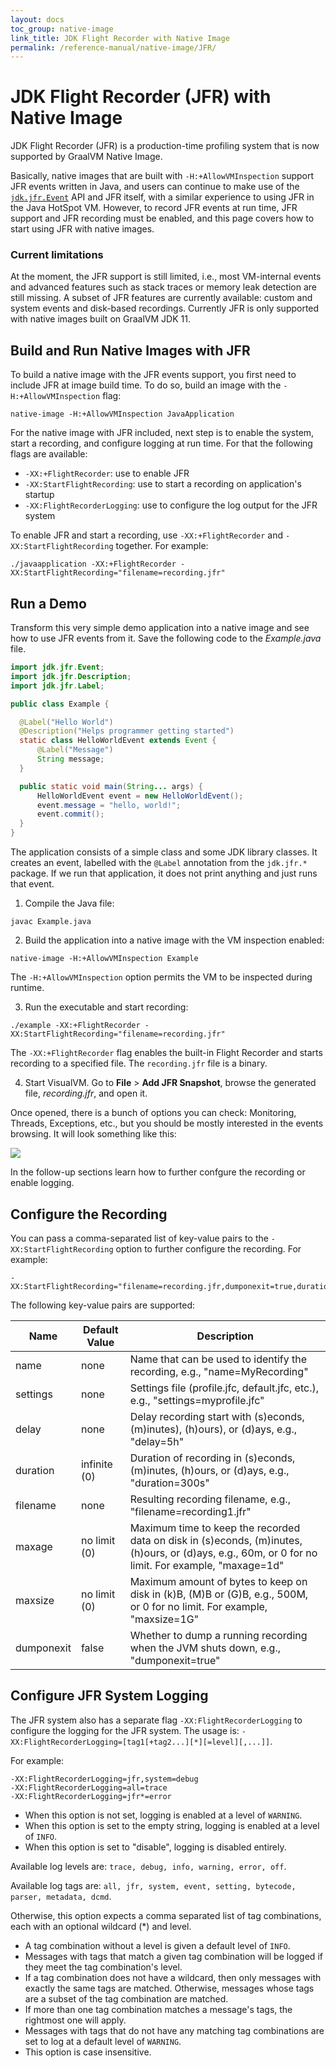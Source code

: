 ```yaml
---
layout: docs
toc_group: native-image
link_title: JDK Flight Recorder with Native Image
permalink: /reference-manual/native-image/JFR/
---
```


# JDK Flight Recorder (JFR) with Native Image

JDK Flight Recorder (JFR) is a production-time profiling system that is now supported by GraalVM Native Image.

Basically, native images that are built with `-H:+AllowVMInspection` support JFR events written in Java, and users can continue to make use of the  [`jdk.jfr.Event`](https://docs.oracle.com/en/java/javase/11/docs/api/jdk.jfr/jdk/jfr/Event.html) API and JFR itself, with a similar experience to using JFR in the Java HotSpot VM.
However, to record JFR events at run time, JFR support and JFR recording must be enabled, and this page covers how to start using JFR with native images.

### Current limitations

At the moment, the JFR support is still limited, i.e., most VM-internal events and advanced features such as stack traces or memory leak detection are still missing.
A subset of JFR features are currently available: custom and system events and disk-based recordings.
Currently JFR is only supported with native images built on GraalVM JDK 11.

## Build and Run Native Images with JFR

To build a native image with the JFR events support, you first need to include JFR at image build time.
To do so, build an image with the `-H:+AllowVMInspection` flag:
```shell
native-image -H:+AllowVMInspection JavaApplication
```

For the native image with JFR included, next step is to enable the system, start a recording, and configure logging at run time.
For that the following flags are available:

* `-XX:+FlightRecorder`: use to enable JFR
* `-XX:StartFlightRecording`: use to start a recording on application's startup
* `-XX:FlightRecorderLogging`: use to configure the log output for the JFR system

To enable JFR and start a recording, use `-XX:+FlightRecorder` and `-XX:StartFlightRecording` together.
For example:
```shell
./javaapplication -XX:+FlightRecorder -XX:StartFlightRecording="filename=recording.jfr"
```

## Run a Demo

Transform this very simple demo application into a native image and see how to use JFR events from it.
Save the following code to the _Example.java_ file.

```java
import jdk.jfr.Event;
import jdk.jfr.Description;
import jdk.jfr.Label;

public class Example {

  @Label("Hello World")
  @Description("Helps programmer getting started")
  static class HelloWorldEvent extends Event {
      @Label("Message")
      String message;
  }

  public static void main(String... args) {
      HelloWorldEvent event = new HelloWorldEvent();
      event.message = "hello, world!";
      event.commit();
  }
}
```

The application consists of a simple class and some JDK library classes.
It creates an event, labelled with the `@Label` annotation from the `jdk.jfr.*` package.
If we run that application, it does not print anything and just runs that event.

1. Compile the Java file:
  ```shell
  javac Example.java
  ```

2. Build the application into a native image with the VM inspection enabled:
  ```shell
  native-image -H:+AllowVMInspection Example
  ```
  The `-H:+AllowVMInspection` option permits the VM to be inspected during runtime.

3. Run the executable and start recording:
  ```shell
  ./example -XX:+FlightRecorder -XX:StartFlightRecording="filename=recording.jfr"
  ```
  The `-XX:+FlightRecorder` flag enables the built-in Flight Recorder and starts recording to a specified file. The `recording.jfr` file is a binary.

4. Start VisualVM. Go to **File** > **Add JFR Snapshot**, browse the generated file, _recording.jfr_, and open it.

Once opened, there is a bunch of options you can check: Monitoring, Threads, Exceptions, etc., but you should be mostly interested in the events browsing. It will look something like this:

![](/img/generate-sources-maven.png)

In the follow-up sections learn how to further confgure the recording or enable logging.

## Configure the Recording

You can pass a comma-separated list of key-value pairs to the `-XX:StartFlightRecording` option to further configure the recording.
For example:
```shell
-XX:StartFlightRecording="filename=recording.jfr,dumponexit=true,duration=10s"
```

The following key-value pairs are supported:

| Name | Default Value | Description|
|------|-------------|---------|
|name|none|Name that can be used to identify the recording, e.g., "name=MyRecording"|
|settings|none|Settings file (profile.jfc, default.jfc, etc.), e.g., "settings=myprofile.jfc"|
|delay|none|Delay recording start with (s)econds, (m)inutes), (h)ours), or (d)ays, e.g., "delay=5h"|
|duration|infinite (0)|Duration of recording in (s)econds, (m)inutes, (h)ours, or (d)ays, e.g., "duration=300s"|
|filename|none|Resulting recording filename, e.g., "filename=recording1.jfr"|
|maxage|no limit (0)|Maximum time to keep the recorded data on disk in (s)econds, (m)inutes, (h)ours, or (d)ays, e.g., 60m, or 0 for no limit. For example, "maxage=1d"|
|maxsize|no limit (0)|Maximum amount of bytes to keep on disk in (k)B, (M)B or (G)B, e.g., 500M, or 0 for no limit. For example, "maxsize=1G"|
|dumponexit|false|Whether to dump a running recording when the JVM shuts down, e.g., "dumponexit=true"|

## Configure JFR System Logging

The JFR system also has a separate flag `-XX:FlightRecorderLogging` to configure the logging for the JFR system.
The usage is: `-XX:FlightRecorderLogging=[tag1[+tag2...][*][=level][,...]]`.

For example:
```shell
-XX:FlightRecorderLogging=jfr,system=debug
-XX:FlightRecorderLogging=all=trace
-XX:FlightRecorderLogging=jfr*=error
```

* When this option is not set, logging is enabled at a level of `WARNING`.
* When this option is set to the empty string, logging is enabled at a level of `INFO`.
* When this option is set to "disable", logging is disabled entirely.

Available log levels are: `trace, debug, info, warning, error, off`.

Available log tags are: `all, jfr, system, event, setting, bytecode, parser, metadata, dcmd`.

Otherwise, this option expects a comma separated list of tag combinations, each with an optional wildcard (*) and level.

* A tag combination without a level is given a default level of `INFO`.
* Messages with tags that match a given tag combination will be logged if they meet the tag combination's level.
* If a tag combination does not have a wildcard, then only messages with exactly the same tags are matched. Otherwise, messages whose tags are a subset of the tag combination are matched.
* If more than one tag combination matches a message's tags, the rightmost one will apply.
* Messages with tags that do not have any matching tag combinations are set to log at a default level of `WARNING`.
* This option is case insensitive.
